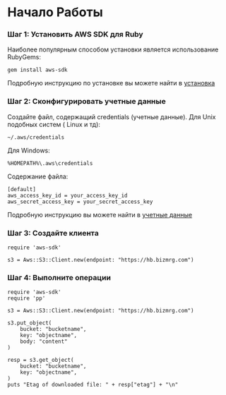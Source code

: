 # Начало Работы
### Шаг 1: Установить AWS SDK для Ruby
Наиболее популярным способом установки является использование RubyGems:
```
gem install aws-sdk
```
Подробную инструкцию по установке вы можете найти в [установка](https://github.com/mailru/hit-doc/blob/master/ruby/README.md)
### Шаг 2: Сконфигурировать учетные данные
Создайте файл, содержащий credentials (учетные данные).
Для Unix подобных систем ( Linux и тд):
```
~/.aws/credentials
```
Для Windows:
```
%HOMEPATH%\.aws\credentials
```
Содержание файла:
```
[default]
aws_access_key_id = your_access_key_id
aws_secret_access_key = your_secret_access_key
```
Подробную инструкцию вы можете найти в [учетные данные](https://github.com/mailru/hit-doc/tree/master/ruby/Credentials)
### Шаг 3: Создайте клиента
```
require 'aws-sdk'

s3 = Aws::S3::Client.new(endpoint: "https://hb.bizmrg.com")
```
### Шаг 4: Выполните операции
```
require 'aws-sdk'
require 'pp'

s3 = Aws::S3::Client.new(endpoint: "https://hb.bizmrg.com")

s3.put_object(
    bucket: "bucketname",
    key: "objectname",
    body: "content"
)

resp = s3.get_object(
    bucket: "bucketname",
    key: "objectname",
)
puts "Etag of downloaded file: " + resp["etag"] + "\n"
```